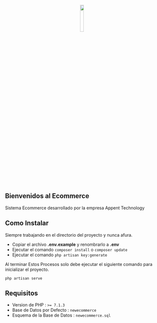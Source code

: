 
<p  align="center"><img  src="http://appnettech.cl/appnettech/img/logo-black.png"  style="width: 15%;"></p>

## Bienvenidos al Ecommerce
Sistema Ecommerce desarrollado por la empresa Appent Technology

## Como Instalar
Siempre trabajando en el directorio del proyecto y nunca afura.
 - Copiar el archivo **.env.example** y renombrarlo a **.env**
 - Ejecutar el comando `composer install` o `composer update`
 - Ejecutar el comando `php artisan key:generate`

Al terminar Estos Procesos solo debe ejecutar el siguiente comando para inicializar el proyecto.

    php artisan serve


## Requisitos

 - Version de PHP : `>= 7.1.3`
 - Base de Datos por Defecto : `newecommerce`
 - Esquema de la Base de Datos : `newecommerce.sql`
